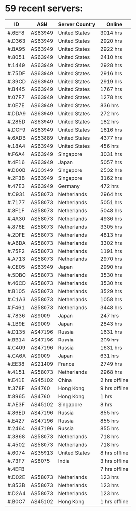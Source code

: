 # 59 recent servers:

| ID | ASN | Server Country | Online |
| ------ | ------ | ------ | ------ |
| #.6EF8 | AS63949 | United States | 3014 hrs |
| #.D363 | AS63949 | United States | 2920 hrs |
| #.BA95 | AS63949 | United States | 2922 hrs |
| #.8051 | AS63949 | United States | 2410 hrs |
| #.1449 | AS63949 | United States | 2928 hrs |
| #.75DF | AS63949 | United States | 2916 hrs |
| #.39CD | AS63949 | United States | 2919 hrs |
| #.B445 | AS63949 | United States | 1767 hrs |
| #.07F7 | AS63949 | United States | 1278 hrs |
| #.0E7E | AS63949 | United States | 836 hrs |
| #.DDA9 | AS63949 | United States | 272 hrs |
| #.285D | AS63949 | United States | 182 hrs |
| #.DCF9 | AS63949 | United States | 1616 hrs |
| #.6ADB | AS53889 | United States | 4377 hrs |
| #.18A4 | AS63949 | United States | 456 hrs |
| #.F6A4 | AS63949 | Singapore | 3031 hrs |
| #.4F16 | AS63949 | Japan | 5057 hrs |
| #.D80B | AS63949 | Singapore | 2532 hrs |
| #.2F3B | AS63949 | Singapore | 3162 hrs |
| #.47E3 | AS63949 | Germany | 472 hrs |
| #.C931 | AS58073 | Netherlands | 2964 hrs |
| #.7177 | AS58073 | Netherlands | 5051 hrs |
| #.8F1F | AS58073 | Netherlands | 5048 hrs |
| #.4A30 | AS58073 | Netherlands | 4936 hrs |
| #.876E | AS58073 | Netherlands | 3305 hrs |
| #.2DFE | AS58073 | Netherlands | 4813 hrs |
| #.A6DA | AS58073 | Netherlands | 3302 hrs |
| #.75F2 | AS58073 | Netherlands | 1191 hrs |
| #.A713 | AS58073 | Netherlands | 2970 hrs |
| #.CE05 | AS63949 | Japan | 2990 hrs |
| #.5DBC | AS58073 | Netherlands | 3530 hrs |
| #.46CD | AS58073 | Netherlands | 3530 hrs |
| #.B105 | AS58073 | Netherlands | 3529 hrs |
| #.C1A3 | AS58073 | Netherlands | 1058 hrs |
| #.F461 | AS58073 | Netherlands | 3448 hrs |
| #.7836 | AS9009 | Japan | 247 hrs |
| #.1B9E | AS9009 | Japan | 2843 hrs |
| #.D135 | AS47196 | Russia | 1631 hrs |
| #.BB14 | AS47196 | Russia | 209 hrs |
| #.C409 | AS47196 | Russia | 1631 hrs |
| #.CA6A | AS9009 | Japan | 631 hrs |
| #.EE38 | AS21409 | France | 2749 hrs |
| #.4151 | AS58073 | Netherlands | 2968 hrs |
| #.E41E | AS45102 | China | 2 hrs offline |
| #.378F | AS4760 | Hong Kong | 9 hrs offline |
| #.8965 | AS4760 | Hong Kong | 1 hrs |
| #.AE3F | AS45102 | Singapore | 8 hrs |
| #.86ED | AS47196 | Russia | 855 hrs |
| #.E427 | AS47196 | Russia | 855 hrs |
| #.2464 | AS47196 | Russia | 855 hrs |
| #.3868 | AS58073 | Netherlands | 718 hrs |
| #.4502 | AS58073 | Netherlands | 718 hrs |
| #.6074 | AS35913 | United States | 8 hrs offline |
| #.73F7 | AS8075 | India | 3 hrs offline |
| #.4EFB |  |  | 7 hrs offline |
| #.D02E | AS58073 | Netherlands | 123 hrs |
| #.853B | AS58073 | Netherlands | 123 hrs |
| #.D2A4 | AS58073 | Netherlands | 123 hrs |
| #.B0C7 | AS45102 | Hong Kong | 1 hrs offline |

